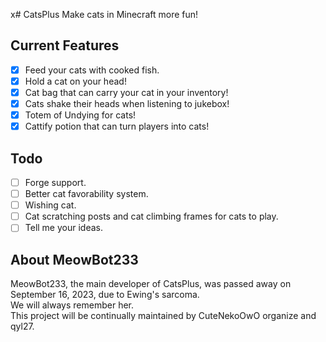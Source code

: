 x# CatsPlus
Make cats in Minecraft more fun!

## Current Features
- [x] Feed your cats with cooked fish.
- [x] Hold a cat on your head!
- [x] Cat bag that can carry your cat in your inventory!
- [x] Cats shake their heads when listening to jukebox!
- [x] Totem of Undying for cats!
- [x] Cattify potion that can turn players into cats!

## Todo
- [ ] Forge support.
- [ ] Better cat favorability system.
- [ ] Wishing cat.
- [ ] Cat scratching posts and cat climbing frames for cats to play.
- [ ] Tell me your ideas.

## About MeowBot233
MeowBot233, the main developer of CatsPlus, was passed away on September 16, 2023, due to Ewing's sarcoma.   
We will always remember her.   
This project will be continually maintained by CuteNekoOwO organize and qyl27. 
